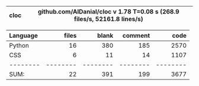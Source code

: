 cloc|github.com/AlDanial/cloc v 1.78  T=0.08 s (268.9 files/s, 52161.8 lines/s)
--- | ---

Language|files|blank|comment|code
:-------|-------:|-------:|-------:|-------:
Python|16|380|185|2570
CSS|6|11|14|1107
--------|--------|--------|--------|--------
SUM:|22|391|199|3677
